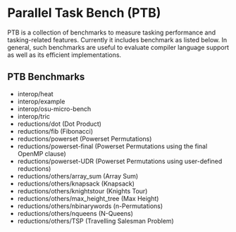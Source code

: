# Parallel Task Bench (PTB)

PTB is a collection of benchmarks to measure tasking performance and tasking-related features.  Currently it includes benchmark as listed below. In general, such benchmarks are useful to evaluate compiler language support as well as its efficient implementations. 

## PTB Benchmarks
- interop/heat
- interop/example
- interop/osu-micro-bench
- interop/tric
- reductions/dot (Dot Product)
- reductions/fib (Fibonacci)
- reductions/powerset (Powerset Permutations)
- reductions/powerset-final (Powerset Permutations using the final OpenMP clause)
- reductions/powerset-UDR (Powerset Permutations using user-defined reductions)
- reductions/others/array_sum (Array Sum)
- reductions/others/knapsack (Knapsack)
- reductions/others/knightstour (Knights Tour)
- reductions/others/max_height_tree (Max Height)
- reductions/others/nbinarywords (n-Permutations)
- reductions/others/nqueens (N-Queens)
- reductions/others/TSP (Travelling Salesman Problem)
